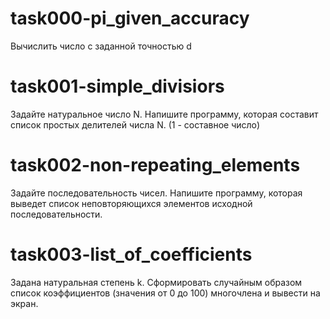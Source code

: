 # task000-pi_given_accuracy
Вычислить число c заданной точностью d
# task001-simple_divisiors
Задайте натуральное число N. Напишите программу,
которая составит список простых делителей числа N. (1 - составное число)
# task002-non-repeating_elements
Задайте последовательность чисел.
Напишите программу, которая выведет список неповторяющихся элементов исходной последовательности.
# task003-list_of_coefficients
Задана натуральная степень k.
Сформировать случайным образом список
коэффициентов (значения от 0 до 100) многочлена и вывести на экран.